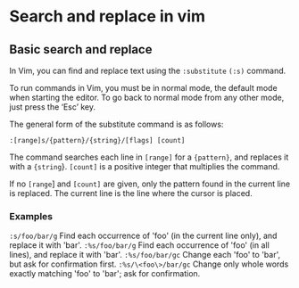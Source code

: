 # Search and replace in vim 
## Basic search and replace

In Vim, you can find and replace text using the `:substitute` `(:s)` command.

To run commands in Vim, you must be in normal mode, the default mode when starting the editor. To go back to normal mode from any other mode, just press the ‘Esc’ key.

The general form of the substitute command is as follows:

``` vim Script
:[range]s/{pattern}/{string}/[flags] [count]
```
The command searches each line in `[range]` for a `{pattern}`, and replaces it with a `{string`}. `[count]` is a positive integer that multiplies the command.

If no `[range`] and `[count]` are given, only the pattern found in the current line is replaced. The current line is the line where the cursor is placed.

### Examples 
`:s/foo/bar/g`
Find each occurrence of 'foo' (in the current line only), and replace it with 'bar'.
`:%s/foo/bar/g`
Find each occurrence of 'foo' (in all lines), and replace it with 'bar'.
`:%s/foo/bar/gc`
Change each 'foo' to 'bar', but ask for confirmation first.
`:%s/\<foo\>/bar/gc`
Change only whole words exactly matching 'foo' to 'bar'; ask for confirmation.


